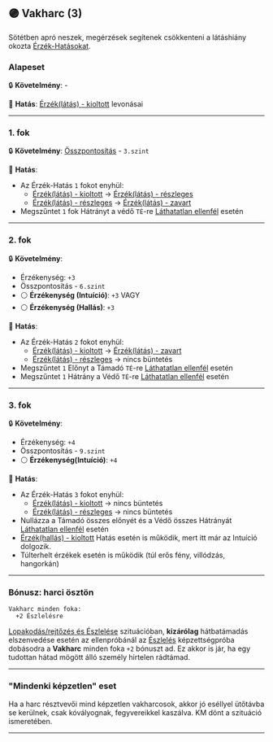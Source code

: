 ## 🟣 Vakharc (3)

Sötétben apró neszek, megérzések segítenek csökkenteni a látáshiány okozta [Érzék-Hatásokat](../081_hatasok.md#-%C3%A9rz%C3%A9k---zavart).

### Alapeset

🔒 **Követelmény**: -

🌟 **Hatás**: [Érzék(látás) - kioltott](../081_hatasok.md#-%C3%A9rz%C3%A9k---kioltott) levonásai

---
### 1. fok

🔒 **Követelmény**: [Összpontosítás](../kepzettsegek.primer.misztikus/osszpontositas.md) - `3.szint`

🌟 **Hatás**:
- Az Érzék-Hatás `1` fokot enyhül:
  - [Érzék(látás) - kioltott](../081_hatasok.md#-%C3%A9rz%C3%A9k---kioltott) → [Érzék(látás) - részleges](../081_hatasok.md#-%C3%A9rz%C3%A9k---r%C3%A9szleges) 
  - [Érzék(látás) - részleges](../081_hatasok.md#-%C3%A9rz%C3%A9k---r%C3%A9szleges) → [Érzék(látás) - zavart](../081_hatasok.md#-%C3%A9rz%C3%A9k---zavart)
- Megszűntet `1` fok Hátrányt a védő `TÉ`-re [Láthatatlan ellenfél](../065_01_harci_helyzetek.md#l%C3%A1thatatlanul) esetén

---
### 2. fok

🔒 **Követelmény**:
- Érzékenység: `+3`
- Összpontosítás - `6.szint`
- ⚪ **Érzékenység (Intuíció)**: `+3`
  VAGY
- ⚪ **Érzékenység (Hallás)**: `+3`

🌟 **Hatás**:
- Az Érzék-Hatás `2` fokot enyhül:
  - [Érzék(látás) - kioltott](../081_hatasok.md#-%C3%A9rz%C3%A9k---kioltott) → [Érzék(látás) - zavart](../081_hatasok.md#-%C3%A9rz%C3%A9k---zavart)
  - [Érzék(látás) - részleges](../081_hatasok.md#-%C3%A9rz%C3%A9k---r%C3%A9szleges) → nincs büntetés
- Megszűntet `1` Előnyt a Támadó `TÉ`-re [Láthatatlan ellenfél](../065_01_harci_helyzetek.md#l%C3%A1thatatlanul) esetén
- Megszűntet `1` Hátrány a Védő `TÉ`-re [Láthatatlan ellenfél](../065_01_harci_helyzetek.md#l%C3%A1thatatlanul) esetén

---
### 3. fok

🔒 **Követelmény**:
- Érzékenység: `+4`
- Összpontosítás - `9.szint`
- ⚪ **Érzékenység(Intuíció)**: `+4`

🌟 **Hatás**:
- Az Érzék-Hatás `3` fokot enyhül:
  - [Érzék(látás) - kioltott](../081_hatasok.md#-%C3%A9rz%C3%A9k---kioltott) → nincs büntetés
  - [Érzék(látás) - részleges](../081_hatasok.md#-%C3%A9rz%C3%A9k---r%C3%A9szleges) → nincs büntetés
- Nullázza a Támadó összes előnyét és a Védő összes Hátrányát [Láthatatlan ellenfél](../065_01_harci_helyzetek.md#l%C3%A1thatatlanul) esetén
- [Érzék(hallás) - kioltott](../081_hatasok.md#-%C3%A9rz%C3%A9k---kioltott) Hatás esetén is működik, mert itt már az Intuíció dolgozik.
- Túlterhelt érzékek esetén is működik (túl erős fény, villódzás, hangorkán)

---
### Bónusz: harci ösztön

```
Vakharc minden foka:
  +2 Észlelésre
```

[Lopakodás/rejtőzés és Észlelése](../szituaciok/lopakodas_rejtozes_es_eszlelese.md) szituációban, **kizárólag** hátbatámadás elszenvedése esetén az ellenpróbánál az [Észlelés](../kepzettsegek.primer.altalanos/eszleles.md) képzettségpróba dobásodra a **Vakharc** minden foka `+2` bónuszt ad. Ez akkor is jár, ha egy tudottan hátad mögött álló személy hirtelen rádtámad.

---
### "Mindenki képzetlen" eset

Ha a harc résztvevői mind képzetlen vakharcosok, akkor jó eséllyel ütőtávba se kerülnek, csak kóvályognak, fegyvereikkel kaszálva. KM dönt a szituáció ismeretében.

---
